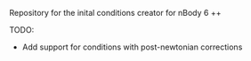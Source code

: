 Repository for the inital conditions creator for nBody 6 ++

TODO:
- Add support for conditions with post-newtonian corrections 

